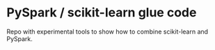 # PySpark / scikit-learn glue code

Repo with experimental tools to show how to combine scikit-learn and PySpark.